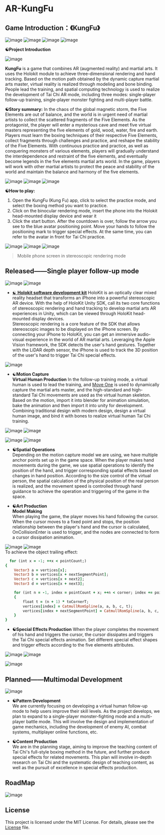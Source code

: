 

# AR-KungFu


## Game Introduction：《KungFu》


 ![image](https://img.shields.io/badge/AR-KungFu-red)  ![image](https://img.shields.io/badge/License-MIT-orange)  ![image](https://img.shields.io/badge/Rander-URP-purple) ![image](https://img.shields.io/badge/Rander-URP-yellow)
 
**☯️Project Introduction**

![image](https://s2.loli.net/2024/04/23/5Egxt2VObhd1uQK.gif)


**KungFu** is a game that combines AR (augmented reality) and martial arts. It uses the Holokit module to achieve three-dimensional rendering and hand tracking. Based on the motion path obtained by the dynamic capture martial arts master, virtual reality is realized through modeling and bone binding. People lead the training, and spatial computing technology is used to realize the development of Tai Chi AR mode, including three modes: single-player follow-up training, single-player monster fighting and multi-player battle.

**☯️Story summary:** In the chaos of the global magnetic storm, the Five Elements are out of balance, and the world is in urgent need of martial artists to collect the scattered fragments of the Five Elements. As the protagonist, the player will enter a mysterious cave and meet five virtual masters representing the five elements of gold, wood, water, fire and earth. Players must learn the boxing techniques of their respective Five Elements, collect fragments through challenges and practice, and reshape the stability of the Five Elements. With continuous practice and practice, as well as conquering monsters of various elements, players will gradually understand the interdependence and restraint of the five elements, and eventually become legends in the five elements martial arts world. In the game, players will work with other martial artists to protect the peace and stability of the world and maintain the balance and harmony of the five elements.     






![image](https://s2.loli.net/2024/04/18/9sqarSUplGLygeb.png)  ![image](https://s2.loli.net/2024/04/18/LfdOsu91xYDE5eP.jpg) ![image](https://s2.loli.net/2024/04/18/GIPJhigTKe4vW8H.png)                 






                                                                                                                                                                                          
**☯️How to play:**

1. Open the KungFu (Kung Fu) app, click to select the practice mode, and select the boxing method you want to practice.
2. Click on the binocular rendering mode, insert the phone into the Holokit head-mounted display device and wear it
3. Click the start button. After the countdown is over, follow the arrow you see to the blue avatar positioning point. Move your hands to follow the positioning mark to trigger special effects. At the same time, you can refer to the avatar in front for Tai Chi practice.

![image](https://s2.loli.net/2024/04/23/nVtNT9k1MIFaDuC.gif)
![image](https://s2.loli.net/2024/04/23/1HJmtcXTCznx7wg.gif)
![image](https://s2.loli.net/2024/04/23/LAyuXM94j1VU3Qw.gif)

> Mobile phone screen in stereoscopic rendering mode


## Released——Single player follow-up mode
![image](https://s2.loli.net/2024/04/22/o7z5huGURgb8Z9I.gif)  ![image](https://s2.loli.net/2024/04/22/nOqSakQuw8jGsNY.gif) 

* [☯️ **Holokit software development kit**](https://github.com/holokit/holokit-unity-sdk)
HoloKit is an optically clear mixed reality headset that transforms an iPhone into a powerful stereoscopic AR device. With the help of HoloKit Unity SDK, call its two core functions of stereoscopic rendering and hand tracking to develop martial arts AR experiences in Unity, which can be viewed through HoloKit head-mounted display devices.        
Stereoscopic rendering is a core feature of the SDK that allows stereoscopic images to be displayed on the iPhone screen. By connecting your iPhone to HoloKit, you can get an immersive audio-visual experience in the world of AR martial arts. Leveraging the Apple Vision framework, the SDK detects the user's hand gestures. Together with the LiDAR depth sensor, the iPhone is used to track the 3D position of the user's hand to trigger Tai Chi special effects.

![image](https://s2.loli.net/2024/04/19/RlbIvGm3qe1SHWP.gif)      









* ☯️****Motion Capture****   
 ****Virtual Human Production****
In the follow-up training mode, a virtual human is used to lead the training, and [Move One](https://www.move.ai/single-camera) is used to dynamically capture the martial arts master, and the high-standard and high-standard Tai Chi movements are used as the virtual human skeleton. Based on the motion, import it into blender for animation simulation, bake the animation and then import it into unity for development. Combining traditional design with modern design, design a virtual human image, and bind it with bones to realize virtual human Tai Chi training.

![image](https://s2.loli.net/2024/04/18/V7lNFJuZcYRx6eQ.gif) ![image](https://s2.loli.net/2024/04/18/PtHi5kChjq2KOpB.png)

 ![image](https://s2.loli.net/2024/04/18/t7YuV5lyEjdDWsg.gif) ![image](https://s2.loli.net/2024/04/19/CVbWLA41Ejnxre2.gif) 
 
 

* ****☯️Spatial Operations****   
Depending on the motion capture model we are using, we have multiple anchor points set up in the game space. When the player makes hand movements during the game, we use spatial operations to identify the position of the hand, and trigger corresponding spatial effects based on changes in hand position. According to the size control of the virtual person, the spatial calculation of the physical position of the real person is realized, and the movement speed is controlled through hand guidance to achieve the operation and triggering of the game in the space.

* ****☯️Art Production****   
     ****Model Making****                                                                                                              
When playing the game, the player moves his hand following the cursor. When the cursor moves to a fixed point and stops, the position relationship between the player's hand and the cursor is calculated, OnCollisionEnter is used to trigger, and the nodes are connected to form a cursor dissipation animation.

![image](https://s2.loli.net/2024/04/20/JDgsuh2YQKz67Iv.gif)    ![image](https://s2.loli.net/2024/04/20/Zm73db1egkTCWKw.png)        
   To achieve the object trailing effect:   
```ruby
  for (int x = -1; ++x < pointCount;)
{
    Vector3 a = vertices[x];
    Vector3 b = vertices[x + nextSegmentPoint];
    Vector3 c = vertices[x + next2];
    Vector3 d = vertices[x + next3];

    for (int n = -1, index = pointCount + x; ++n < corner; index += pointCount)
    {
        float t = (n + 1) * toCornerT;
        vertices[index] = CatmullRomSpline(a, a, b, c, t);
        vertices[index + nextSegmentPoint] = CatmullRomSpline(a, b, c, d, t);
    }
}
```

* ****☯️Special Effects Production****
When the player completes the movement of his hand and triggers the cursor, the cursor dissipates and triggers the Tai Chi special effects animation. Set different special effect shapes and trigger effects according to the five elements attributes.

![image](https://s2.loli.net/2024/04/20/xPsRL83rykzGfAn.gif) ![image](https://s2.loli.net/2024/04/20/t8Gcf7e3hEgMxAw.gif) 

![image](https://s2.loli.net/2024/04/22/sXJaDlgSeEr6KGq.gif) 



## Planned——Multimodal Development

   ![image](https://s2.loli.net/2024/04/23/RSIsr2jHGyeMzOm.gif)

* ****☯️Pattern Development****   
We are currently focusing on developing a virtual human follow-up mode to help users improve their skill levels. As the project develops, we plan to expand to a single-player monster-fighting mode and a multi-player battle mode. This will involve the design and implementation of game mechanics, including the development of enemy AI, combat systems, multiplayer online functions, etc.

* ****☯️Content Production****   
We are in the planning stage, aiming to improve the teaching content of Tai Chi's full-style boxing method in the future, and further produce special effects for related movements. This plan will involve in-depth research on Tai Chi and the systematic design of teaching content, as well as the pursuit of excellence in special effects production.

 ## RoadMap

![image](https://s2.loli.net/2024/04/23/uYr8kvS7dtcbHqU.png)

 ## License
 This project is licensed under the MIT License. For details, please see the [ License](https://github.com/ar-KungFu/ar-KungFu?tab=MIT-1-ov-file#) file.



